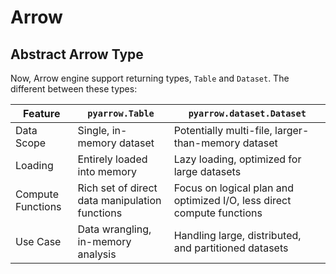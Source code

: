 # Arrow

## Abstract Arrow Type

Now, Arrow engine support returning types, `Table` and `Dataset`. The different
between these types:

| Feature           | `pyarrow.Table`                                | `pyarrow.dataset.Dataset`                                               |
|-------------------|------------------------------------------------|-------------------------------------------------------------------------|
| Data Scope        | Single, in-memory dataset                      | Potentially multi-file, larger-than-memory dataset                      |
| Loading           | Entirely loaded into memory                    | Lazy loading, optimized for large datasets                              |
| Compute Functions | Rich set of direct data manipulation functions | Focus on logical plan and optimized I/O, less direct compute functions  |
| Use Case          | Data wrangling, in-memory analysis             | Handling large, distributed, and partitioned datasets                   |
